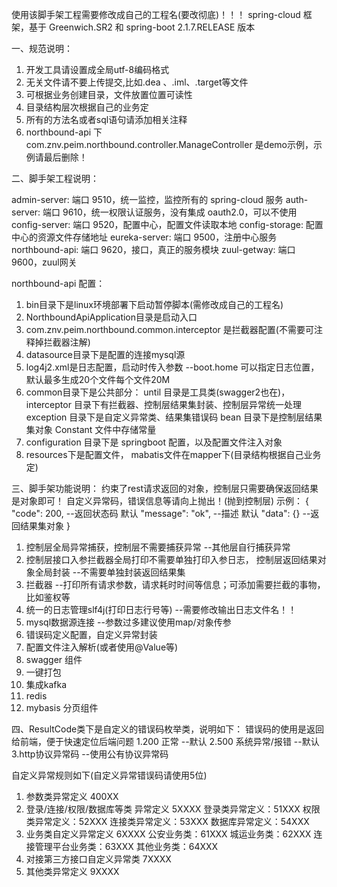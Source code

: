 使用该脚手架工程需要修改成自己的工程名(要改彻底)！！！
spring-cloud 框架，基于 Greenwich.SR2 和 spring-boot 2.1.7.RELEASE 版本

一、规范说明：
1. 开发工具请设置成全局utf-8编码格式
2. 无关文件请不要上传提交,比如.dea 、.iml、.target等文件
3. 可根据业务创建目录，文件放置位置可读性
4. 目录结构层次根据自己的业务定
5. 所有的方法名或者sql语句请添加相关注释
6. northbound-api 下 com.znv.peim.northbound.controller.ManageController 是demo示例，示例请最后删除！

二、脚手架工程说明：

admin-server: 端口 9510，统一监控，监控所有的 spring-cloud 服务
auth-server: 端口 9610，统一权限认证服务，没有集成 oauth2.0，可以不使用
config-server: 端口 9520，配置中心，配置文件读取本地
config-storage: 配置中心的资源文件存储地址
eureka-server: 端口 9500，注册中心服务
northbound-api: 端口 9620，接口，真正的服务模块
zuul-getway: 端口 9600，zuul网关

northbound-api 配置：
1. bin目录下是linux环境部署下启动暂停脚本(需修改成自己的工程名)
2. NorthboundApiApplication目录是启动入口
3. com.znv.peim.northbound.common.interceptor 是拦截器配置(不需要可注释掉拦截器注解)
4. datasource目录下是配置的连接mysql源
5. log4j2.xml是日志配置，启动时传入参数 --boot.home 可以指定日志位置，默认最多生成20个文件每个文件20M
8. common目录下是公共部分：
until 目录是工具类(swagger2也在)，
interceptor 目录下有拦截器、控制层结果集封装、控制层异常统一处理
exception 目录下是自定义异常类、结果集错误码
bean 目录下是控制层结果集对象
Constant 文件中存储常量
9. configuration 目录下是 springboot 配置，以及配置文件注入对象
10. resources下是配置文件，
mabatis文件在mapper下(目录结构根据自己业务定)

三、脚手架功能说明：
约束了rest请求返回的对象，控制层只需要确保返回结果是对象即可！
自定义异常码，错误信息等请向上抛出！(抛到控制层)
示例：
{
  "code": 200,  --返回状态码  默认
  "message": "ok",  --描述  默认
  "data": {}  --返回结果集对象
}

1. 控制层全局异常捕获，控制层不需要捕获异常  --其他层自行捕获异常
2. 控制层接口入参拦截器全局打印不需要单独打印入参日志，
控制层返回结果对象全局封装  --不需要单独封装返回结果集
3. 拦截器 --打印所有请求参数，请求耗时时间等信息；可添加需要拦截的事物，比如鉴权等
4. 统一的日志管理slf4j(打印日志行号等)  --需要修改输出日志文件名！！
5. mysql数据源连接   --参数过多建议使用map/对象传参
6. 错误码定义配置，自定义异常封装
7. 配置文件注入解析(或者使用@Value等)
8. swagger 组件
9. 一键打包
10. 集成kafka
11. redis
12. mybasis 分页组件

四、ResultCode类下是自定义的错误码枚举类，说明如下：
错误码的使用是返回给前端，便于快速定位后端问题
1.200 正常   --默认
2.500 系统异常/报错  --默认
3.http协议异常码  --使用公有协议异常码

自定义异常规则如下(自定义异常错误码请使用5位) 
1. 参数类异常定义  400XX
2. 登录/连接/权限/数据库等类 异常定义 5XXXX
登录类异常定义：51XXX
权限类异常定义：52XXX
连接类异常定义：53XXX
数据库异常定义：54XXX
3. 业务类自定义异常定义  6XXXX
公安业务类：61XXX
城运业务类：62XXX
连接管理平台业务类：63XXX
其他业务类：64XXX
4. 对接第三方接口自定义异常类 7XXXX
5. 其他类异常定义  9XXXX

